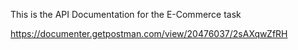 This is the API Documentation for the E-Commerce task

https://documenter.getpostman.com/view/20476037/2sAXqwZfRH
